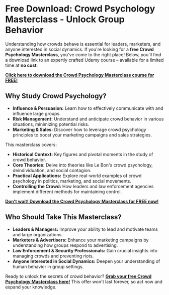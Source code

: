 # Free Download: Crowd Psychology Masterclass - Unlock Group Behavior

Understanding how crowds behave is essential for leaders, marketers, and anyone interested in social dynamics. If you're looking for a **free Crowd Psychology Masterclass**, you've come to the right place! Below, you'll find a download link to an expertly crafted Udemy course – available for a limited time at **no cost**.

[**Click here to download the Crowd Psychology Masterclass course for FREE!**](https://udemywork.com/crowd-psychology-masterclass)

## Why Study Crowd Psychology?

*   **Influence & Persuasion:** Learn how to effectively communicate with and influence large groups.
*   **Risk Management:** Understand and anticipate crowd behavior in various situations, minimizing potential risks.
*   **Marketing & Sales:** Discover how to leverage crowd psychology principles to boost your marketing campaigns and sales strategies.

This masterclass covers:

*   **Historical Context:** Key figures and pivotal moments in the study of crowd behavior.
*   **Core Theories:** Delve into theories like Le Bon's crowd psychology, deindividuation, and social contagion.
*   **Practical Applications:** Explore real-world examples of crowd psychology in politics, marketing, and social movements.
*   **Controlling the Crowd:** How leaders and law enforcement agencies implement different methods for maintaining control.

[**Don't wait! Download the Crowd Psychology Masterclass for FREE now!**](https://udemywork.com/crowd-psychology-masterclass)

## Who Should Take This Masterclass?

*   **Leaders & Managers:** Improve your ability to lead and motivate teams and large organizations.
*   **Marketers & Advertisers:** Enhance your marketing campaigns by understanding how groups respond to advertising.
*   **Law Enforcement & Security Professionals:** Gain crucial insights into managing crowds and preventing riots.
*   **Anyone Interested in Social Dynamics:** Deepen your understanding of human behavior in group settings.

Ready to unlock the secrets of crowd behavior? **[Grab your free Crowd Psychology Masterclass here!](https://udemywork.com/crowd-psychology-masterclass)** This offer won't last forever, so act now and expand your knowledge.
